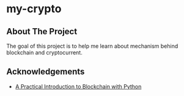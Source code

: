 # my-crypto


<!-- ABOUT THE PROJECT -->
## About The Project

The goal of this project is to help me learn about mechanism behind blockchain and cryptocurrent.


<!-- ACKNOWLEDGEMENTS -->
## Acknowledgements
* [A Practical Introduction to Blockchain with Python](http://adilmoujahid.com/posts/2018/03/intro-blockchain-bitcoin-python/)